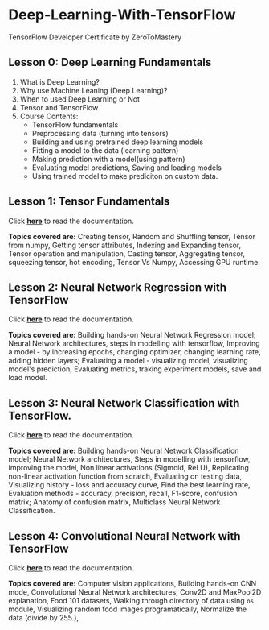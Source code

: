# Deep-Learning-With-TensorFlow
TensorFlow Developer Certificate by ZeroToMastery

## Lesson 0: Deep Learning Fundamentals
1. What is Deep Learning?
2. Why use Machine Leaning (Deep Learning)?
3. When to used Deep Learning or Not
4. Tensor and TensorFlow
5. Course Contents: 
    * TensorFlow fundamentals 
    * Preprocessing data (turning into tensors) 
    * Building and using pretrained deep learning models
    * Fitting a model to the data (learning pattern)
    * Making prediction with a model(using pattern) 
    * Evaluating model predictions, Saving and loading models 
    * Using trained model to make prediciton on custom data. 

## Lesson 1: Tensor Fundamentals
Click <a href="./01 - Fundamentals/README.md">**here**</a> to read the documentation. 

**Topics covered are:** Creating tensor, Random and Shuffling tensor, Tensor from numpy, Getting tensor attributes, Indexing and Expanding tensor, Tensor operation and manipulation, Casting tensor, Aggregating tensor, squeezing tensor, hot encoding, Tensor Vs Numpy, Accessing GPU runtime.

## Lesson 2: Neural Network Regression with TensorFlow
Click <a href="./02 - Neural Network Regression/README.md">**here**</a> to read the documentation. 

**Topics covered are:** Building hands-on Neural Network Regression model; Neural Network architectures, steps in modelling with tensorflow, Improving a model - by increasing epochs, changing optimizer, changing learning rate, adding hidden layers; Evaluating a model - visualizing model, visualizing model's prediction, Evaluating metrics, traking experiment models, save and load model.

## Lesson 3: Neural Network Classification with TensorFlow. 

Click <a href="./03 - Neural Network Classification/README.md">**here**</a> to read the documentation. 

**Topics covered are:** Building hands-on Neural Network Classification model; Neural Network architectures, Steps in modelling with tensorflow, Improving the model, Non linear activations (Sigmoid, ReLU), Replicating non-linear activation function from scratch, Evaluating on testing data, Visualizing history - loss and accuracy curve, Find the best learning rate, Evaluation methods - accuracy, precision, recall, F1-score, confusion matrix; Anatomy of confusion matrix, Multiclass Neural Network Classification.

## Lesson 4: Convolutional Neural Network with TensorFlow

Click <a href="./04 - Convolutional Neural Network/README.md">**here**</a> to read the documentation. 

**Topics covered are:** Computer vision applications, Building hands-on CNN mode, Convolutional Neural Network architectures; Conv2D and MaxPool2D explanation, Food 101 datasets, Walking through directory of data using `os` module, Visualizing random food images programatically, Normalize the data (divide by 255.), 
